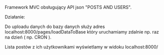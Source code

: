 Framework MVC obsługujący API json "POSTS AND USERS".

Działanie:

Do uploadu danych do bazy danych służy adres localhost:8000/pages/loadDataToBase który uruchamiamy zdalnie np. raz na dzień ( np. CRON ).

Lista postów z ich użytkownikami wyświetlamy w widoku localhost:8000/
